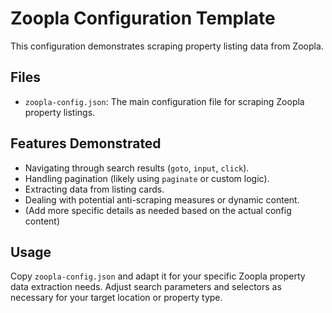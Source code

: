 # Zoopla Configuration Template

This configuration demonstrates scraping property listing data from Zoopla.

## Files

-   `zoopla-config.json`: The main configuration file for scraping Zoopla property listings.

## Features Demonstrated

-   Navigating through search results (`goto`, `input`, `click`).
-   Handling pagination (likely using `paginate` or custom logic).
-   Extracting data from listing cards.
-   Dealing with potential anti-scraping measures or dynamic content.
-   (Add more specific details as needed based on the actual config content)

## Usage

Copy `zoopla-config.json` and adapt it for your specific Zoopla property data extraction needs. Adjust search parameters and selectors as necessary for your target location or property type.
